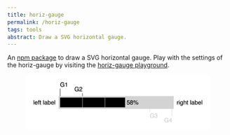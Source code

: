 ```yaml
---
title: horiz-gauge
permalink: /horiz-gauge
tags: tools
abstract: Draw a SVG horizontal gauge.
---
```

An [npm package](https://www.npmjs.com/package/horiz-gauge) to draw a SVG horizontal gauge. Play with the settings of the horiz-gauge by visiting the [horiz-gauge playground](https://htmlpreview.github.io/?https://github.com/ulfschneider/horiz-gauge/blob/master/horiz-gauge-playground.html).

<figure>
<img src="/i/horiz-gauge/horiz-gauge.jpg" />
</figure>
